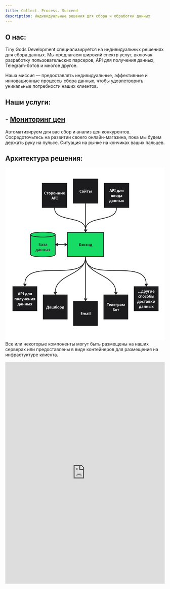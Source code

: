 ```yaml
---
title: Collect. Process. Succeed
description: Индивидуальные решения для сбора и обработки данных
---
```


## О нас:

Tiny Gods Development специализируется на индивидуальных решениях для сбора данных. Мы предлагаем широкий спектр услуг, включая разработку пользовательских парсеров, API для получения данных, Telegram-ботов и многое другое.

Наша миссия — предоставлять индивидуальные, эффективные и инновационные процессы сбора данных, чтобы удовлетворить уникальные потребности наших клиентов.

## Наши услуги:

## - [Мониторинг цен](/ru/price-monitoring/)
Автоматизируем для вас сбор и анализ цен конкурентов. Сосредоточьтесь на развитии своего онлайн-магазина, пока мы будем держать руку на пульсе. Ситуация на рынке на кончиках ваших пальцев.

## Архитектура решения:
![Solution architecture](/images/SA-ru.jpg)
Все или некоторые компоненты могут быть размещены на наших серверах или предоставлены в виде контейнеров для размещения на инфрастуктуре клиента.

<iframe class="airtable-embed" src="https://airtable.com/embed/appnzmRUtyRqKiKbK/pagitBKa2vrKz7Ytx/form" frameborder="0" onmousewheel="" width="100%" height="700" style="background: transparent; border: 0px solid #ccc;"></iframe>
